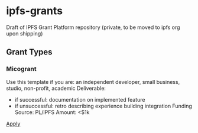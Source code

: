 # ipfs-grants
Draft of IPFS Grant Platform repository (private, to be moved to ipfs org upon shipping)

## Grant Types

### Micogrant
Use this template if you are: an independent developer, small business, studio, non-profit, academic
Deliverable:
  - if successful: documentation on implemented feature
  - if unsuccessful: retro describing experience building integration
Funding Source: PL/IPFS
Amount: <$1k

[Apply](https://github.com/protocol/ipfs-grants/issues/new?assignees=parkan&labels=microgrant&template=microgrant.md&title=%5BMICROGRANT%5D+%3CYour+Title+Here%3E)
